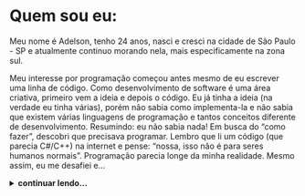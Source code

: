 # Quem sou eu:
Meu nome é Adelson, tenho 24 anos, nasci e cresci na cidade de São Paulo - SP e atualmente continuo morando nela, mais especificamente na zona sul.

Meu interesse por programação começou antes mesmo de eu escrever uma linha de código. Como desenvolvimento de software é uma área criativa, primeiro vem a ideia e depois o código. Eu já tinha a ideia (na verdade eu tinha várias), porém não sabia como implementa-la e não sabia que existem várias linguagens de programação e tantos conceitos diferente de desenvolvimento. Resumindo: eu não sabia nada!
Em busca do “como fazer”, descobri que precisava programar. Lembro que li um código (que parecia C#/C++) na internet e pense: “nossa, isso não é para seres humanos normais”. Programação parecia longe da minha realidade. Mesmo assim, eu me desafiei e…

<details>
    <summary>
        <strong> continuar lendo… </strong>
    </summary>
    
    entrei no curso Técnico de Informática da Escola Técnica Estadual (ETEC) e então, finalmente aprendiz a programar. Mesmo que eu não tivesse conhecimento suficiente para desenvolve-las, durante o curso, eu ainda tive muitas outras ideias de aplicações para mobile, web e desktop (até mesmo IOT).
    
    Atualmente eu estou no curso de Desenvolvedor Web Full Stack da Trybe, onde já aprendi as seguintes linguagens e ferramentas (separadas por módulo):
    
    **Fundamentos:**
    
    - Front: JavaScript (ES6), DOM, HTML e CSS;
    - Test: Jest (unitário);
    - DevOps: Git, GitHub;
    
    **Frontend:**
    
    - Agile: Kanban e Scrum
    - Test: Jest, React Testing Library,
    - Dev.: Consumo de API, React.js, Redux.js, Hook.js,
    
    **Backend:**
    
    - DevOps: Docker e Heroku;
    - Architecture: MSC;
    - Paradigma: OOP e SOLID;
    - Dev.: MySQL, Criação de API REST, Express, Sequelize, JWT, TypeScript e Mongoose;
    Database: MySQL e MongoDB;
    - Test: Mocha, Chai e Sinon (integração);
</details>